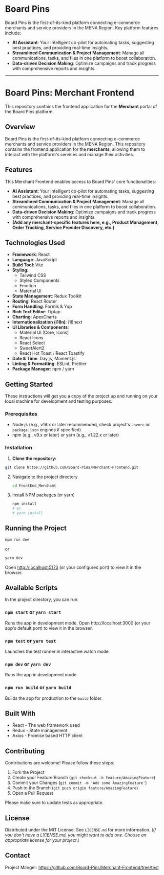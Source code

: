 # Board Pins

Board Pins is the first-of-its-kind platform connecting e-commerce merchants and service providers in the MENA Region. Key platform features include:

*   **AI Assistant**: Your intelligent co-pilot for automating tasks, suggesting best practices, and providing real-time insights.
*   **Streamlined Communication & Project Management**: Manage all communications, tasks, and files in one platform to boost collaboration.
*   **Data-driven Decision Making**: Optimize campaigns and track progress with comprehensive reports and insights.

---

# Board Pins: Merchant Frontend

This repository contains the frontend application for the **Merchant** portal of the Board Pins platform.

## Overview

Board Pins is the first-of-its-kind platform connecting e-commerce merchants and service providers in the MENA Region. This repository contains the frontend application for the **merchants**, allowing them to interact with the platform's services and manage their activities.

## Features

This Merchant Frontend enables access to Board Pins' core functionalities:

*   **AI Assistant**: Your intelligent co-pilot for automating tasks, suggesting best practices, and providing real-time insights.
*   **Streamlined Communication & Project Management**: Manage all communications, tasks, and files in one platform to boost collaboration.
*   **Data-driven Decision Making**: Optimize campaigns and track progress with comprehensive reports and insights.
*   **(Add any merchant-specific features here, e.g., Product Management, Order Tracking, Service Provider Discovery, etc.)**

## Technologies Used

*   **Framework**: React
*   **Language**: JavaScript
*   **Build Tool**: Vite
*   **Styling**:
    *   Tailwind CSS
    *   Styled Components
    *   Emotion
    *   Material UI
*   **State Management**: Redux Toolkit
*   **Routing**: React Router
*   **Form Handling**: Formik & Yup
*   **Rich Text Editor**: Tiptap
*   **Charting**: ApexCharts
*   **Internationalization (i18n)**: i18next
*   **UI Libraries & Components**:
    *   Material UI (Core, Icons)
    *   React Icons
    *   React Select
    *   SweetAlert2
    *   React Hot Toast / React Toastify
*   **Date & Time**: Day.js, Moment.js
*   **Linting & Formatting**: ESLint, Prettier
*   **Package Manager**: npm / yarn

## Getting Started

These instructions will get you a copy of the project up and running on your local machine for development and testing purposes.

### Prerequisites

*   Node.js (e.g., v18.x or later recommended, check project's `.nvmrc` or `package.json` engines if specified)
*   npm (e.g., v9.x or later) or yarn (e.g., v1.22.x or later)

### Installation

1.  **Clone the repository:**
   ```bash
   git clone https://github.com/Board-Pins/Merchant-Frontend.git
  
   ```
2. Navigate to the project directory
   ```bash
   cd FrontEnd_Merchant
   ```
3. Install NPM packages (or yarn)
   ```bash
   npm install
   # or
   # yarn install
   ```
<!-- Add any other setup steps, like environment variable configuration (e.g., creating a .env file from a .env.example). -->

## Running the Project

```bash
npm run dev
```
or
```bash
yarn dev
```
Open [http://localhost:5173](http://localhost:5173) (or your configured port) to view it in the browser.


<!-- Explain how to run the development server. -->

## Available Scripts

In the project directory, you can run:

### `npm start` or `yarn start`
Runs the app in development mode. Open http://localhost:3000 (or your app's default port) to view it in the browser.

### `npm test` or `yarn test`
Launches the test runner in interactive watch mode.

### `npm dev` or `yarn dev`
Runs the app in development mode.

### `npm run build` or `yarn build`
Builds the app for production to the `build` folder.

<!-- Add other scripts relevant to your project (e.g., linting, storybook). -->

## Built With

*   React - The web framework used
*   Redux - State management
*   Axios - Promise based HTTP client
<!-- List major libraries, frameworks, and tools used in your project. -->
## Contributing

Contributions are welcome! Please follow these steps:

1.  Fork the Project
2.  Create your Feature Branch (`git checkout -b feature/AmazingFeature`)
3.  Commit your Changes (`git commit -m 'Add some AmazingFeature'`)
4.  Push to the Branch (`git push origin feature/AmazingFeature`)
5.  Open a Pull Request

Please make sure to update tests as appropriate.

## License

Distributed under the MIT License. See `LICENSE.md` for more information.
*(If you don't have a LICENSE.md, you might want to add one. Choose an appropriate license for your project.)*

## Contact

Project Manger: https://github.com/Board-Pins/Merchant-Frontend/tree/test
